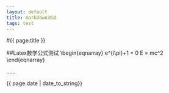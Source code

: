 ```yaml
---
layout: default
title: markdown测试
tags: test
---
```


#{{ page.title }}


##Latex数学公式测试
\begin{eqnarray}
e^{i\pi}+1 = 0
E = mc^2
\end{eqnarray}

……

{{ page.date | date_to_string}}

